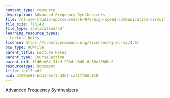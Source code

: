 ```yaml
---
content_type: resource
description: Advanced Frequency Synthesizers
file: /ol-ocw-studio-app/courses/6-976-high-speed-communication-circuits-and-systems-spring-2003/31905e8fbcb16ef3d3bfca417fb0a818_lec17.pdf
file_size: 713142
file_type: application/pdf
learning_resource_types:
- Lecture Notes
license: https://creativecommons.org/licenses/by-nc-sa/4.0/
ocw_type: OCWFile
parent_title: Lecture Notes
parent_type: CourseSection
parent_uid: f1d6ed64-31cd-293d-b0d0-6e58ef888be1
resourcetype: Document
title: lec17.pdf
uid: 31905e8f-bcb1-6ef3-d3bf-ca417fb0a818
---
```

Advanced Frequency Synthesizers